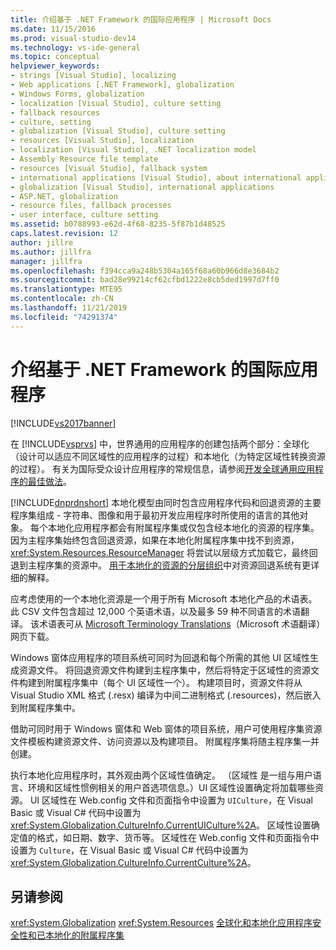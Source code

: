 ```yaml
---
title: 介绍基于 .NET Framework 的国际应用程序 | Microsoft Docs
ms.date: 11/15/2016
ms.prod: visual-studio-dev14
ms.technology: vs-ide-general
ms.topic: conceptual
helpviewer_keywords:
- strings [Visual Studio], localizing
- Web applications [.NET Framework], globalization
- Windows Forms, globalization
- localization [Visual Studio], culture setting
- fallback resources
- culture, setting
- globalization [Visual Studio], culture setting
- resources [Visual Studio], localization
- localization [Visual Studio], .NET localization model
- Assembly Resource file template
- resources [Visual Studio], fallback system
- international applications [Visual Studio], about international applications
- globalization [Visual Studio], international applications
- ASP.NET, globalization
- resource files, fallback processes
- user interface, culture setting
ms.assetid: b0788993-e62d-4f68-8235-5f87b1d48525
caps.latest.revision: 12
author: jillre
ms.author: jillfra
manager: jillfra
ms.openlocfilehash: f394cca9a248b5304a165f68a60b966d8e3684b2
ms.sourcegitcommit: bad28e99214cf62cfbd1222e8cb5ded1997d7ff0
ms.translationtype: MTE95
ms.contentlocale: zh-CN
ms.lasthandoff: 11/21/2019
ms.locfileid: "74291374"
---
```

# <a name="introduction-to-international-applications-based-on-the-net-framework"></a>介绍基于 .NET Framework 的国际应用程序
[!INCLUDE[vs2017banner](../includes/vs2017banner.md)]

在 [!INCLUDE[vsprvs](../includes/vsprvs-md.md)] 中，世界通用的应用程序的创建包括两个部分：全球化（设计可以适应不同区域性的应用程序的过程）和本地化（为特定区域性转换资源的过程）。 有关为国际受众设计应用程序的常规信息，请参阅[开发全球通用应用程序的最佳做法](https://msdn.microsoft.com/library/f08169c7-aad8-4ec3-9a21-9ebd3b89986c)。

 [!INCLUDE[dnprdnshort](../includes/dnprdnshort-md.md)] 本地化模型由同时包含应用程序代码和回退资源的主要程序集组成 - 字符串、图像和用于最初开发应用程序时所使用的语言的其他对象。 每个本地化应用程序都会有附属程序集或仅包含经本地化的资源的程序集。 因为主程序集始终包含回退资源，如果在本地化附属程序集中找不到资源，<xref:System.Resources.ResourceManager> 将尝试以层级方式加载它，最终回退到主程序集的资源中。 [用于本地化的资源的分层组织](../ide/hierarchical-organization-of-resources-for-localization.md)中对资源回退系统有更详细的解释。

 应考虑使用的一个本地化资源是一个用于所有 Microsoft 本地化产品的术语表。 此 CSV 文件包含超过 12,000 个英语术语，以及最多 59 种不同语言的术语翻译。 该术语表可从 [Microsoft Terminology Translations](https://go.microsoft.com/fwlink/?LinkId=128146)（Microsoft 术语翻译）网页下载。

 Windows 窗体应用程序的项目系统可同时为回退和每个所需的其他 UI 区域性生成资源文件。 将回退资源文件构建到主程序集中，然后将特定于区域性的资源文件构建到附属程序集中（每个 UI 区域性一个）。 构建项目时，资源文件将从 Visual Studio XML 格式 (.resx) 编译为中间二进制格式 (.resources)，然后嵌入到附属程序集中。

 借助可同时用于 Windows 窗体和 Web 窗体的项目系统，用户可使用程序集资源文件模板构建资源文件、访问资源以及构建项目。 附属程序集将随主程序集一并创建。

 执行本地化应用程序时，其外观由两个区域性值确定。 （区域性  是一组与用户语言、环境和区域性惯例相关的用户首选项信息。）UI 区域性设置确定将加载哪些资源。 UI 区域性在 Web.config 文件和页面指令中设置为 `UICulture`，在 Visual Basic 或 Visual C# 代码中设置为 <xref:System.Globalization.CultureInfo.CurrentUICulture%2A>。 区域性设置确定值的格式，如日期、数字、货币等。 区域性在 Web.config 文件和页面指令中设置为 `Culture`，在 Visual Basic 或 Visual C# 代码中设置为 <xref:System.Globalization.CultureInfo.CurrentCulture%2A>。

## <a name="see-also"></a>另请参阅
 <xref:System.Globalization> <xref:System.Resources>
 [全球化和本地化应用程序](../ide/globalizing-and-localizing-applications.md)[安全性和已本地化的附属程序集](../ide/security-and-localized-satellite-assemblies.md)
